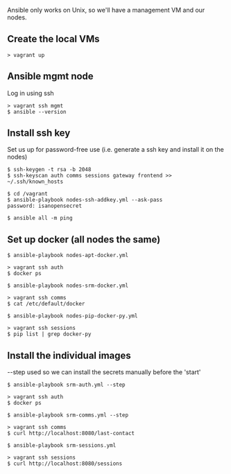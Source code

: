 
Ansible only works on Unix, so we'll have a management VM and our nodes.


Create the local VMs
------------------------
```
> vagrant up
```


Ansible mgmt node
------------------------
Log in using ssh
```
> vagrant ssh mgmt
$ ansible --version
```


Install ssh key
------------------------
Set us up for password-free use (i.e. generate a ssh key and install it on the nodes)
```
$ ssh-keygen -t rsa -b 2048
$ ssh-keyscan auth comms sessions gateway frontend >> ~/.ssh/known_hosts

$ cd /vagrant
$ ansible-playbook nodes-ssh-addkey.yml --ask-pass
password: isanopensecret

$ ansible all -m ping
```


Set up docker (all nodes the same)
-----------------------
```
$ ansible-playbook nodes-apt-docker.yml

> vagrant ssh auth
$ docker ps
```

```
$ ansible-playbook nodes-srm-docker.yml

> vagrant ssh comms
$ cat /etc/default/docker
```

```
$ ansible-playbook nodes-pip-docker-py.yml

> vagrant ssh sessions
$ pip list | grep docker-py
```


Install the individual images
-----------------------
--step used so we can install the secrets manually before the 'start'
```
$ ansible-playbook srm-auth.yml --step

> vagrant ssh auth
$ docker ps
```

```
$ ansible-playbook srm-comms.yml --step

> vagrant ssh comms
$ curl http://localhost:8080/last-contact
```

```
$ ansible-playbook srm-sessions.yml

> vagrant ssh sessions
$ curl http://localhost:8080/sessions
```

